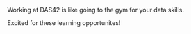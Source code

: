 Working at DAS42 is like going to the gym for your data skills. 

Excited for these learning opportunites! 
